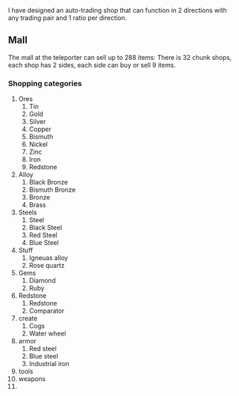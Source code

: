 I have designed an auto-trading shop that can function in 2 directions with any trading pair and 1 ratio per direction. 


## Mall
The mall at the teleporter can sell up to 288 items: There is 32 chunk shops, each shop has 2 sides, each side can buy or sell 9 items. 

### Shopping categories
1. Ores
	1. Tin
	2. Gold
	3. Silver
	4. Copper
	5. Bismuth
	6. Nickel
	7. Zinc
	8. Iron
	9. Redstone
2. Alloy
	1. Black Bronze
	2. Bismuth Bronze
	3. Bronze
	4. Brass
4. Steels
	1. Steel
	2. Black Steel
	3. Red Steel
	4. Blue Steel
6. Stuff
	1. Igneuas alloy
	2. Rose quartz
8. Gems
	1. Diamond
	2. Ruby
9. Redstone 
	1. Redstone
	2. Comparator
10. create
	1. Cogs
	2. Water wheel
11. armor
	1. Red steel
	2. Blue steel
	3. Industrial iron
12. tools
13. weapons
14. 
